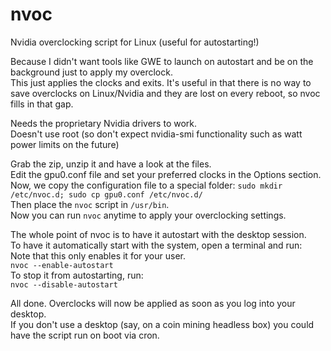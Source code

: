 # nvoc
Nvidia overclocking script for Linux (useful for autostarting!)

Because I didn't want tools like GWE to launch on autostart and be on the background just to apply my overclock.  
This just applies the clocks and exits. It's useful in that there is no way to save overclocks on Linux/Nvidia and they are
lost on every reboot, so nvoc fills in that gap.

Needs the proprietary Nvidia drivers to work.  
Doesn't use root (so don't expect nvidia-smi functionality such as watt power limits on the future)

Grab the zip, unzip it and have a look at the files.  
Edit the gpu0.conf file and set your preferred clocks in the Options section.  
Now, we copy the configuration file to a special folder: `sudo mkdir /etc/nvoc.d; sudo cp gpu0.conf /etc/nvoc.d/`  
Then place the `nvoc` script in `/usr/bin`.  
Now you can run `nvoc` anytime to apply your overclocking settings.  

The whole point of nvoc is to have it autostart with the desktop session.  
To have it automatically start with the system, open a terminal and run:  
Note that this only enables it for your user.    
`nvoc --enable-autostart`  
To stop it from autostarting, run:  
`nvoc --disable-autostart`  

All done. Overclocks will now be applied as soon as you log into your desktop.  
If you don't use a desktop (say, on a coin mining headless box) you could have the script run on boot via cron.
